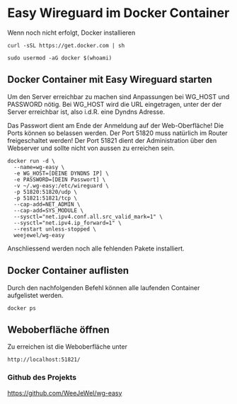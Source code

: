 
# Easy Wireguard im Docker Container
Wenn noch nicht erfolgt, Docker installieren

```
curl -sSL https://get.docker.com | sh
```
```
sudo usermod -aG docker $(whoami)
```

## Docker Container mit Easy Wireguard starten
Um den Server erreichbar zu machen sind Anpassungen bei WG_HOST und PASSWORD nötig.
Bei WG_HOST wird die URL eingetragen, unter der der Server erreichbar ist, also i.d.R. eine Dyndns Adresse.

Das Passwort dient am Ende der Anmeldung auf der Web-Oberfläche! Die Ports können so belassen werden.
Der Port 51820 muss natürlich im Router freigeschaltet werden!
Der Port 51821 dient der Administration über den Webserver und sollte nicht von aussen zu erreichen sein.

```
docker run -d \
  --name=wg-easy \
  -e WG_HOST=[DEINE DYNDNS IP] \
  -e PASSWORD=[DEIN Passwort] \
  -v ~/.wg-easy:/etc/wireguard \
  -p 51820:51820/udp \
  -p 51821:51821/tcp \
  --cap-add=NET_ADMIN \
  --cap-add=SYS_MODULE \
  --sysctl="net.ipv4.conf.all.src_valid_mark=1" \
  --sysctl="net.ipv4.ip_forward=1" \
  --restart unless-stopped \
  weejewel/wg-easy
```
Anschliessend werden noch alle fehlenden Pakete installiert.

## Docker Container auflisten
Durch den nachfolgenden Befehl können alle laufenden Container aufgelistet werden.
```
docker ps
```
## Weboberfläche öffnen
Zu erreichen ist die Weboberfläche unter
```
http://localhost:51821/
```

### Github des Projekts
https://github.com/WeeJeWel/wg-easy
